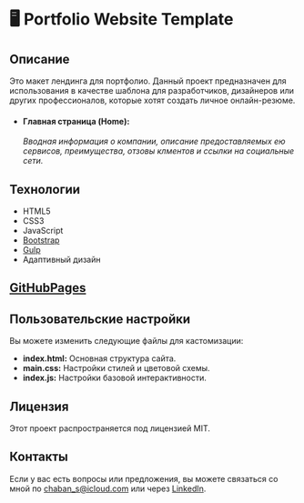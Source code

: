 # 🖥️ Portfolio Website Template

## Описание
Это макет лендинга для портфолио. Данный проект предназначен для использования в качестве шаблона для разработчиков, дизайнеров или других профессионалов, которые хотят создать личное онлайн-резюме.

<ul>
    <li>
        <h4>Главная страница (Home):</h4>
        <p><i>Вводная информация о компании, описание предоставляемых ею сервисов, преимущества, отзовы клментов и ссылки на социальные сети.</i></p>
    </li>
</ul>

## Технологии
- HTML5
- CSS3
- JavaScript
- [Bootstrap](https://getbootstrap.com/)
- [Gulp](https://gulpjs.com/docs/en/getting-started/quick-start/)
- Адаптивный дизайн

## [GitHubPages](https://chabansergii.github.io/cloud-storage-company-landing-page/)

## Пользовательские настройки
Вы можете изменить следующие файлы для кастомизации:

- **index.html:** Основная структура сайта.
- **main.css:** Настройки стилей и цветовой схемы.
- **index.js:** Настройки базовой интерактивности.

## Лицензия
Этот проект распространяется под лицензией MIT.

## Контакты
Если у вас есть вопросы или предложения, вы можете связаться со мной по chaban_s@icloud.com или через [LinkedIn](https://www.linkedin.com/in/sergii-chaban-359052329/).